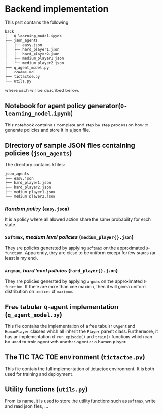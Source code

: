 # **Backend implementation**

This part contains the following

```bash
back
├── Q-learning_model.ipynb
├── json_agents
│   ├── easy.json
│   ├── hard_player1.json
│   ├── hard_player2.json
│   ├── medium_player1.json
│   └── medium_player2.json
├── q_agent_model.py
├── readme.md
├── tictactoe.py
└── utils.py
```

where each will be described bellow.

## **Notebook for agent policy generator**(`Q-learning_model.ipynb`)

This notebook contains a complete and step by step process on how to generate policies and store it in a json file.

## **Directory of sample JSON files containing policies** (`json_agents`)

The directory contains 5 files:

```bash
json_agents
├── easy.json
├── hard_player1.json
├── hard_player2.json
├── medium_player1.json
└── medium_player2.json
```

### *Random policy* (`easy.json`)

It is a policy where all allowed action share the same probability for each state.

### `Softmax`, *medium level policies* (`medium_player{}.json`)

They are policies generated by applying `softmax` on the approximated `Q-function`. Apparently, they are close to be uniform except for few states (at least in my end).

### `Argmax`, *hard level policies* (`hard_player{}.json`)

They are policies generated by applying `argmax` on the approximated `Q-function`. If there are more than one maximu, then it will give a uniform distribution on `indices` of `maximum`.

## **Free tabular `Q`-agent implementation** (`q_agent_model.py`)

This file contains the implementation of a free tabular `QAgent` and `HumanPlayer` classes which all inherit the `Player` parent class. Furthermore, it has an implementation of  `run_episode()` and `train()` functions which can be used to train agent with another agent or a human player.

## **The TIC TAC TOE environment** (`tictactoe.py`)

This file contain the full implementation of tictactoe environment. It is both used for training and deployment.

## **Utility functions** (`utils.py`)

From its name, it is used to store the utility functions such as `softmax`, write and read json files, ...
